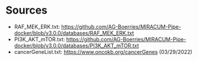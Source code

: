 # Sources

* RAF_MEK_ERK.txt: https://github.com/AG-Boerries/MIRACUM-Pipe-docker/blob/v3.0.0/databases/RAF_MEK_ERK.txt
* PI3K_AKT_mTOR.txt: https://github.com/AG-Boerries/MIRACUM-Pipe-docker/blob/v3.0.0/databases/PI3K_AKT_mTOR.txt
* cancerGeneList.txt: https://www.oncokb.org/cancerGenes (03/29/2022)